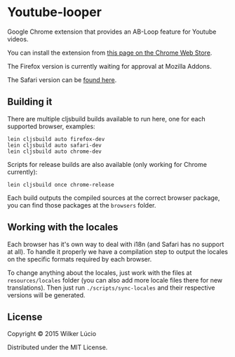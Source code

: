 # Youtube-looper

Google Chrome extension that provides an AB-Loop feature for Youtube videos.

You can install the extension from [this page on the Chrome Web Store](https://chrome.google.com/webstore/detail/bidjeabmcpopfddfcnpniceojmkklcje).

The Firefox version is currently waiting for approval at Mozilla Addons.

The Safari version can be [found here](https://extensions.apple.com/details/?id=com.wilker-dev.youtube-looper-6T7U3QR5G9).

## Building it

There are multiple cljsbuild builds available to run here, one for each supported
browser, examples:

```
lein cljsbuild auto firefox-dev
lein cljsbuild auto safari-dev
lein cljsbuild auto chrome-dev
```

Scripts for release builds are also available (only working for Chrome currently):

```
lein cljsbuild once chrome-release
```

Each build outputs the compiled sources at the correct browser package, you can find
those packages at the `browsers` folder.

## Working with the locales

Each browser has it's own way to deal with i18n (and Safari has no support at all). To
handle it properly we have a compilation step to output the locales on the specific
formats required by each browser.

To change anything about the locales, just work with the files at `resources/locales`
folder (you can also add more locale files there for new translations). Then just run
`./scripts/sync-locales` and their respective versions will be generated.

## License

Copyright © 2015 Wilker Lúcio

Distributed under the MIT License.
